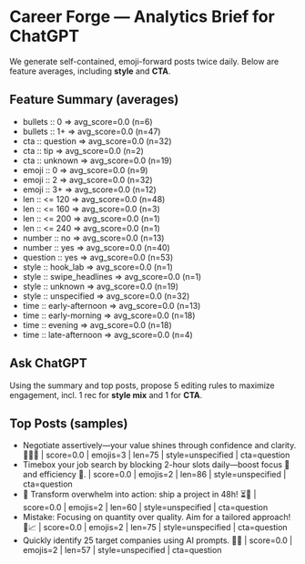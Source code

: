 # Career Forge — Analytics Brief for ChatGPT

We generate self-contained, emoji-forward posts twice daily. Below are feature averages, including **style** and **CTA**.

## Feature Summary (averages)

- bullets :: 0 => avg_score=0.0 (n=6)
- bullets :: 1+ => avg_score=0.0 (n=47)
- cta :: question => avg_score=0.0 (n=32)
- cta :: tip => avg_score=0.0 (n=2)
- cta :: unknown => avg_score=0.0 (n=19)
- emoji :: 0 => avg_score=0.0 (n=9)
- emoji :: 2 => avg_score=0.0 (n=32)
- emoji :: 3+ => avg_score=0.0 (n=12)
- len :: <= 120 => avg_score=0.0 (n=48)
- len :: <= 160 => avg_score=0.0 (n=3)
- len :: <= 200 => avg_score=0.0 (n=1)
- len :: <= 240 => avg_score=0.0 (n=1)
- number :: no => avg_score=0.0 (n=13)
- number :: yes => avg_score=0.0 (n=40)
- question :: yes => avg_score=0.0 (n=53)
- style :: hook_lab => avg_score=0.0 (n=1)
- style :: swipe_headlines => avg_score=0.0 (n=1)
- style :: unknown => avg_score=0.0 (n=19)
- style :: unspecified => avg_score=0.0 (n=32)
- time :: early-afternoon => avg_score=0.0 (n=13)
- time :: early-morning => avg_score=0.0 (n=18)
- time :: evening => avg_score=0.0 (n=18)
- time :: late-afternoon => avg_score=0.0 (n=4)

## Ask ChatGPT

Using the summary and top posts, propose 5 editing rules to maximize engagement, incl. 1 rec for **style mix** and 1 for **CTA**.

## Top Posts (samples)

- Negotiate assertively—your value shines through confidence and clarity. 💪🏾💼  | score=0.0 | emojis=3 | len=75 | style=unspecified | cta=question
- Timebox your job search by blocking 2-hour slots daily—boost focus 🎯 and efficiency 🚀.  | score=0.0 | emojis=2 | len=86 | style=unspecified | cta=question
- 🧠 Transform overwhelm into action: ship a project in 48h! ⏳🚀  | score=0.0 | emojis=2 | len=60 | style=unspecified | cta=question
- Mistake: Focusing on quantity over quality. Aim for a tailored approach! 🎯📈  | score=0.0 | emojis=2 | len=75 | style=unspecified | cta=question
- Quickly identify 25 target companies using AI prompts. 🚀🤖  | score=0.0 | emojis=2 | len=57 | style=unspecified | cta=question